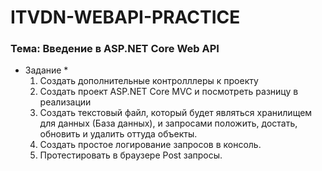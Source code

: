 # ITVDN-WEBAPI-PRACTICE

### Тема: Введение в ASP.NET Core Web API

* Задание *
  1. Создать дополнительные контролллеры к проекту
  2. Создать проект ASP.NET Core MVC и посмотреть разницу в реализации
  3. Создать  текстовый  файл,  который  будет  являться  хранилищем  для  данных  (База  данных),  и запросами положить, достать, обновить и удалить оттуда объекты.
  4. Создать простое логирование запросов в консоль.
  5. Протестировать в браузере Post запросы. 

